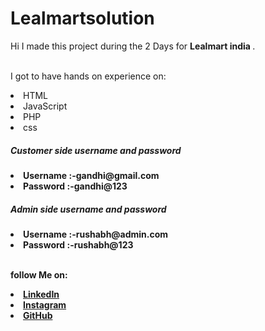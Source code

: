 # Lealmartsolution


Hi I made this project during the 2 Days for <b> Lealmart india
</b>.

<br>I got to have hands on experience on:
<li>HTML
<li>JavaScript
<li>PHP
<li>css


<h5>Customer side username and password </h5>
<li><b>Username :-gandhi@gmail.com</li>
<li><b>Password :-gandhi@123</li>

<h5>Admin side username and password </h5>
<li><b>Username :-rushabh@admin.com</li>
<li><b>Password :-rushabh@123</li>

<br>

follow Me on:
<li><a href=
"https://www.linkedin.com/in/gandhi-rushabh-0a30b4168/">LinkedIn</a>
<li><a href=
"https://www.instagram.com/rushabh.5832/">Instagram</a>
<li><a href=
"https://github.com/GandhiRushabh11/">GitHub</a>

